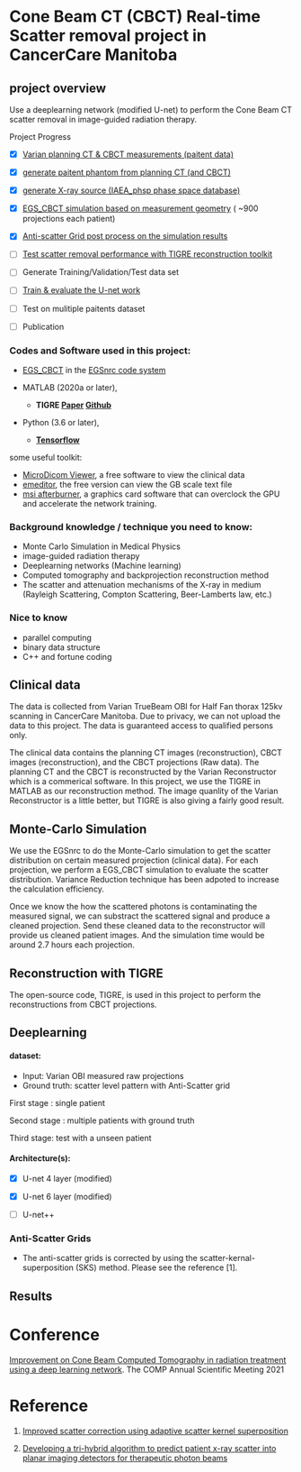 # Cone Beam CT (CBCT) Real-time Scatter removal project in CancerCare Manitoba

## project overview
Use a deeplearning network (modified U-net) to perform the Cone Beam CT scatter removal in image-guided radiation therapy.

Project Progress

 - [x]  [Varian planning CT & CBCT measurements (paitent data)](example_data/README.md)
 - [x]  [generate paitent phantom from planning CT (and CBCT)](gen_egsphant/README.md)
 - [x]  [generate X-ray source (IAEA_phsp phase space database)](IAEA_phsp/README.md)
 - [x]  [EGS_CBCT simulation based on measurement geometry](CBCT_simu/README.md) ( ~900 projections each patient)
 - [x]  [Anti-scatter Grid post process on the simulation results](ASG/README.md)
 - [ ]  [Test scatter removal performance with TIGRE reconstruction toolkit](scatter_remove/README.md)
 - [ ]  Generate Training/Validation/Test data set
 - [ ]  [Train & evaluate the U-net work](U-net/README.md)
 - [ ]  Test on mulitiple paitents dataset
 - [ ]  Publication


### Codes and Software used in this project: 
* [EGS_CBCT](https://nrc-cnrc.github.io/EGSnrc/doc/pirs898/egs_cbct.html) in the [EGSnrc code system](https://nrc-cnrc.github.io/EGSnrc/)

* MATLAB (2020a or later), 

    - **TIGRE [Paper](https://iopscience.iop.org/article/10.1088/2057-1976/2/5/055010) [Github](https://github.com/CERN/TIGRE)**

* Python (3.6 or later), 
    - **[Tensorflow](https://www.tensorflow.org/)**

some useful toolkit: 

* [MicroDicom Viewer](https://www.microdicom.com/downloads.html), a free software to view the clinical data
* [emeditor](https://www.emeditor.com/text-editor-features/history/emeditor-free/), the free version can view the GB scale text file
* [msi afterburner](https://www.msi.com/Landing/afterburner/graphics-cards), a graphics card software that can overclock the GPU and accelerate the network training. 



### Background knowledge / technique you need to know: 
- Monte Carlo Simulation in Medical Physics
- image-guided radiation therapy
- Deeplearning networks (Machine learning)
- Computed tomography and backprojection reconstruction method
- The scatter and attenuation mechanisms of the X-ray in medium (Rayleigh Scattering, Compton Scattering, Beer-Lamberts law, etc.)

### Nice to know
- parallel computing
- binary data structure
- C++ and fortune coding


## Clinical data

The data is collected from Varian TrueBeam OBI for Half Fan thorax 125kv scanning in CancerCare Manitoba. Due to privacy, we can not upload the data to this project.
The data is guaranteed access to qualified persons only.

The clinical data contains the planning CT images (reconstruction), CBCT images (reconstruction), and the CBCT projections (Raw data). 
The planning CT and the CBCT is reconstructed by the Varian Reconstructor which is a commerical software.
In this project, we use the TIGRE in MATLAB as our reconstruction method.
The image quanlity of the Varian Reconstructor is a little better, but TIGRE is also giving a fairly good result. 

## Monte-Carlo Simulation

We use the EGSnrc to do the Monte-Carlo simulation to get the scatter distribution on certain measured projection (clinical data). 
For each projection, we perform a EGS_CBCT simulation to evaluate the scatter distribution.
Variance Reduction technique has been adpoted to increase the calculation efficiency.

Once we know the how the scattered photons is contaminating the measured signal, we can substract the scattered signal and produce a cleaned projection. 
Send these cleaned data to the reconstructor will provide us cleaned patient images. 
And the simulation time would be around 2.7 hours each projection. 

## Reconstruction with TIGRE

The open-source code, TIGRE, is used in this project to perform the reconstructions from CBCT projections. 

## Deeplearning 
#### dataset:
* Input: Varian OBI measured raw projections
* Ground truth: scatter level pattern with Anti-Scatter grid

First stage : single patient

Second stage : multiple patients with ground truth

Third stage: test with a unseen patient


#### Architecture(s):
*  [x] U-net 4 layer (modified)
*  [x] U-net 6 layer (modified)
*  [ ] U-net++ 


### Anti-Scatter Grids
* The anti-scatter grids is corrected by using the scatter-kernal-superposition (SKS) method. Please see the reference [1].

## Results



# Conference
  [Improvement on Cone Beam Computed Tomography in radiation treatment using a deep learning network](https://pheedloop.com/compasm2021/site/sessions/?id=SESQ6LQBCRTSB0ZM7).
The COMP Annual Scientific Meeting 2021

# Reference

1. [Improved scatter correction using adaptive scatter kernel superposition](https://pubmed.ncbi.nlm.nih.gov/21030750/)

2. [Developing a tri-hybrid algorithm to predict patient x-ray scatter into planar imaging detectors for therapeutic photon beams](https://mspace.lib.umanitoba.ca/handle/1993/35125)
